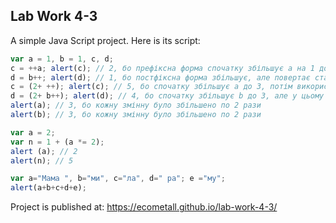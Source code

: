 ## Lab Work 4-3

A simple Java Script project.
Here is its script:

```javascript
var a = 1, b = 1, c, d;
c = ++a; alert(c); // 2, бо префіксна форма спочатку збільшує а на 1 до 2, а потім повертає с
d = b++; alert(d); // 1, бо постфіксна форма збільшує, але повертає старе значення
c = (2+ ++); alert(c); // 5, бо спочатку збільшує а до 3, потім використовується в арифмтиці
d = (2+ b++); alert(d); // 4, бо спочатку збільшує b до 3, але у цьому вираженны залишили старе значення
alert(a); // 3, бо кожну змінну було збільшено по 2 рази
alert(b); // 3, бо кожну змінну було збільшено по 2 рази

var a = 2;
var n = 1 + (a *= 2);
alert (a); // 2
alert(n); // 5

var a="Мама ", b="ми", c="ла", d=" ра"; e ="му";
alert(a+b+c+d+e);

```
Project is published at:
https://ecometall.github.io/lab-work-4-3/
